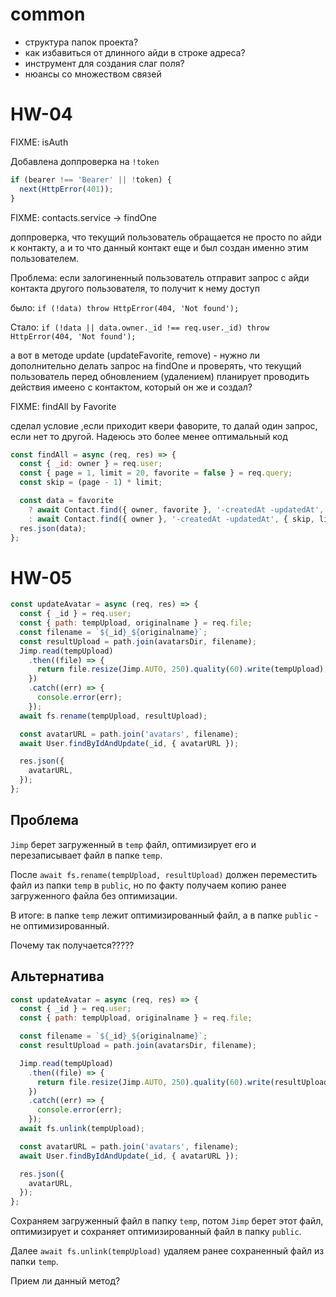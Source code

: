 # common

- структура папок проекта?
- как избавиться от длинного айди в строке адреса?
- инструмент для создания слаг поля?
- нюансы со множеством связей

# HW-04

FIXME: isAuth

Добавлена доппроверка на `!token`

```javascript
if (bearer !== 'Bearer' || !token) {
  next(HttpError(401));
}
```

FIXME: contacts.service -> findOne

доппроверка, что текущий пользователь обращается не просто по айди к контакту, а и то что данный контакт еще и был
создан именно этим пользователем.

Проблема: если залогиненный пользователь отправит запрос с айди контакта другого пользователя, то получит к нему доступ

было: `if (!data) throw HttpError(404, 'Not found');`

Стало: `if (!data || data.owner._id !== req.user._id) throw HttpError(404, 'Not found');`

а вот в методе update (updateFavorite, remove) - нужно ли дополнительно делать запрос на findOne и проверять, что
текущий пользователь перед обновлением (удалением) планирует проводить действия имеено с контактом, который он же и
создал?

FIXME: findAll by Favorite

сделал условие ,если приходит квери фаворите, то далай один запрос, если нет то другой. Надеюсь это более менее
оптимальный код

```javascript
const findAll = async (req, res) => {
  const { _id: owner } = req.user;
  const { page = 1, limit = 20, favorite = false } = req.query;
  const skip = (page - 1) * limit;

  const data = favorite
    ? await Contact.find({ owner, favorite }, '-createdAt -updatedAt', { skip, limit }).populate('owner', 'email')
    : await Contact.find({ owner }, '-createdAt -updatedAt', { skip, limit }).populate('owner', 'email');
  res.json(data);
};
```

# HW-05

```javascript
const updateAvatar = async (req, res) => {
  const { _id } = req.user;
  const { path: tempUpload, originalname } = req.file;
  const filename = `${_id}_${originalname}`;
  const resultUpload = path.join(avatarsDir, filename);
  Jimp.read(tempUpload)
    .then((file) => {
      return file.resize(Jimp.AUTO, 250).quality(60).write(tempUpload);
    })
    .catch((err) => {
      console.error(err);
    });
  await fs.rename(tempUpload, resultUpload);

  const avatarURL = path.join('avatars', filename);
  await User.findByIdAndUpdate(_id, { avatarURL });

  res.json({
    avatarURL,
  });
};
```

## Проблема

`Jimp` берет загруженный в `temp` файл, оптимизирует его и перезаписывает файл в папке `temp`.

После `await fs.rename(tempUpload, resultUpload)` должен переместить файл из папки `temp` в `public`, но по факту
получаем копию ранее загруженного файла без оптимизации.

В итоге: в папке `temp` лежит оптимизированный файл, а в папке `public` - не оптимизированный.

Почему так получается?????

## Альтернатива

```javascript
const updateAvatar = async (req, res) => {
  const { _id } = req.user;
  const { path: tempUpload, originalname } = req.file;

  const filename = `${_id}_${originalname}`;
  const resultUpload = path.join(avatarsDir, filename);

  Jimp.read(tempUpload)
    .then((file) => {
      return file.resize(Jimp.AUTO, 250).quality(60).write(resultUpload);
    })
    .catch((err) => {
      console.error(err);
    });
  await fs.unlink(tempUpload);

  const avatarURL = path.join('avatars', filename);
  await User.findByIdAndUpdate(_id, { avatarURL });

  res.json({
    avatarURL,
  });
};
```

Сохраняем загруженный файл в папку `temp`, потом `Jimp` берет этот файл, оптимизирует и сохраняет оптимизированный файл
в папку `public`.

Далее `await fs.unlink(tempUpload)` удаляем ранее сохраненный файл из папки `temp`.

Прием ли данный метод?
